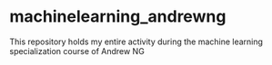 # machinelearning_andrewng
This repository holds my entire activity during the machine learning specialization course of Andrew NG
